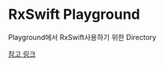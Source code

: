 # RxSwift Playground

Playground에서 RxSwift사용하기 위한 Directory

[참고 링크](https://appleceo.github.io/2019/10/22/HowToMakeRxSwiftPlayground/)
